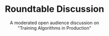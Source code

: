 ---
# Determines which item appears first on the schedule (lowest number (0) appears first)
sequence_id: 5

day: Tuesday, 12th

# Time of the event
time: 14:15 - 15:15

# Title of the event
title: "Roundtable Discussion"
subtitle: A moderated open audience discussion on<br>"Training Algorithms in Production"

# Speaker Info
speaker: TBA
# webpage: /organizers
# affil: Buzz University
# affil_link: https://buzz.edu
# affil2: Buzz University
# affil2_link: https://buzz.edu

# Image
img: ../speakers/avatar.jpg
# img_link: https://ai.meta.com/people/1148536089838617/michael-rabbat/
---